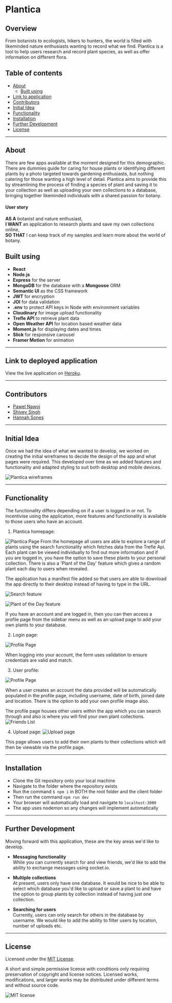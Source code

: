 # Plantica

## Overview

From botanists to ecologists, hikers to hunters, the world is filled with likeminded nature enthusiasts wanting to record what we find. Plantica is a tool to help users research and record plant species, as well as offer information on different flora.

## Table of contents

- [About](#about)
  - [Built using](#built-using)
- [Link to application](#link-to-deployed-application)
- [Contributors](#contributors)
- [Initial Idea](#initial-idea)
- [Functionality](#functionality)
- [Installation](#installation)
- [Further Development](#further-development)
- [License](#license)

---

## About

There are few apps available at the moment designed for this demographic. There are dummies guide for caring for house plants or identifying different plants by a photo targeted towards gardening enthusiasts, but nothing catering for those wanting a high level of detail.
Plantica aims to provide this by streamlining the process of finding a species of plant and saving it to your collection as well as uploading your own collections to a database, bringing together likeminded individuals with a shared passion for botany.

#### User story

**AS A** botanist and nature enthusiast,  
**I WANT** an application to research plants and save my own collections online,  
**SO THAT** I can keep track of my samples and learn more about the world of botany.

## Built using

- **React**
- **Node.js**
- **Express** for the server
- **MongoDB** for the database with a **Mongoose** ORM
- **Semantic UI** as the CSS framework
- **JWT** for encryption
- **JOI** for data validation
- **.env** to protect API keys in Node with environment variables
- **Cloudinary** for image upload functionality
- **Trefle API** to retrieve plant data
- **Open Weather API** for location based weather data
- **Moment.js** for displaying dates and times
- **Slick** for responsive carousel
- **Framer Motion** for animation

---

## Link to deployed application

View the live application on [Heroku](https://plantica.herokuapp.com/).

---

## Contributors

- [Pawel Nawoj](https://github.com/PavN93)
- [Shivey Singh](https://github.com/genius-pending)
- [Hannah Sones](https://github.com/HannahSones)

---

## Initial Idea

Once we had the idea of what we wanted to develop, we worked on creating the initial wireframes to decide the design of the app and what pages were required. This developed over time as we added features and functionality and adapted styling to suit both desktop and mobile devices.

![Plantica wireframes](./client/public/assets/PlanticaWireframes.png)

---

## Functionality

The functionality differs depending on if a user is logged in or not. To incentivise using the application, more features and functionality is available to those users who have an account.

1. Plantica homepage:

![Plantica Page](./client/public/assets/PlanticaHomepage.png)
From the homepage all users are able to explore a range of plants using the search functionality which fetches data from the Trefle Api. Each plant can be viewed individually to find out more information and if you are logged in, you have the option to save these plants to your personal collection.
There is also a 'Plant of the Day' feature which gives a random plant each day to users when revealed.

The application has a manifest file added so that users are able to download the app directly to their desktop instead of having to type in the URL.

![Search feature](./client/public/assets/PlanticaSearch.png)

![Plant of the Day feature](./client/public/assets/PlanticaPlantoftheDay.png)

If you have an account and are logged in, then you can then access a profile page from the sidebar menu as well as an upload page to add your own plants to your database.

2.  Login page:

![Profile Page](./client/public/assets/PlanticaLoginValidation.png)
    
When logging into your account, the form uses validation to ensure credentials are valid and match.


3.  User profile:
  
![Profile Page](./client/public/assets/PlanticaProfile.png)
    
When a user creates an account the data provided will be automatically populated in the profile page, including username, date of birth, joined date and location.
There is the option to add your own profile image also.

The profile page houses other users within the app which you can search through and also is where you will find your own plant collections.
![Friends List](./client/public/assets/PlanticaFriendsList.png)


4.  Upload page:
![Upload page](./client/public/assets/PlanticaUpload.png)

This page allows users to add their own plants to their collections which will then be viewable via the profile page.


---

## Installation

- Clone the Git repository onto your local machine
- Navigate to the folder where the repository exists
- Run the command `$ npm i` in BOTH the root folder and the client folder
- Then run the command `npm run dev`
- Your browser will automatically load and navigate to `localhost:3000`
- The app uses nodemon so any changes will implement automatically

---

## Further Development

Moving forward with this application, these are the key areas we'd like to develop.

- **Messaging functionality**    
While you can currently search for and view friends, we'd like to add the ability to exchange messages using socket.io.

- **Multiple collections**    
At present, users only have one database. It would be nice to be able to select which database you'd like to upload or save a plant to and have the option to group plants by collection instead of having just one collection.

- **Searching for users**   
Currently, users can only search for others in the database by username. We would like to add the ability to filter users by location, number of uploads etc.

---

## License

Licensed under the [MIT License](https://choosealicense.com/licenses/mit/).

A short and simple permissive license with conditions only requiring preservation of copyright and license notices. Licensed works, modifications, and larger works may be distributed under different terms and without source code.

![MIT license](https://img.shields.io/badge/license-MIT-brightgreen)
